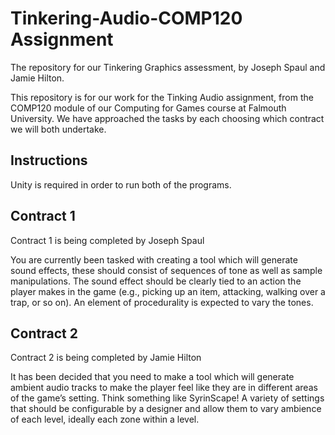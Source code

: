 # Tinkering-Audio-COMP120 Assignment
The repository for our Tinkering Graphics assessment, by Joseph Spaul and Jamie Hilton.

This repository is for our work for the Tinking Audio assignment, from the COMP120 module of our Computing for Games course at Falmouth University. We have approached the tasks by each choosing which contract we will both undertake.

## Instructions

Unity is required in order to run both of the programs.


## Contract 1
Contract 1 is being completed by Joseph Spaul

You are currently been tasked with creating a tool which will generate sound
effects, these should consist of sequences of tone as well as sample manipulations. The sound effect should be clearly tied to an action the player makes in
the game (e.g., picking up an item, attacking, walking over a trap, or so on).
An element of procedurality is expected to vary the tones.

## Contract 2
Contract 2 is being completed by Jamie Hilton

It has been decided that you need to make a tool which will generate ambient
audio tracks to make the player feel like they are in different areas of the
game’s setting. Think something like SyrinScape! A variety of settings that
should be configurable by a designer and allow them to vary ambience of
each level, ideally each zone within a level.


